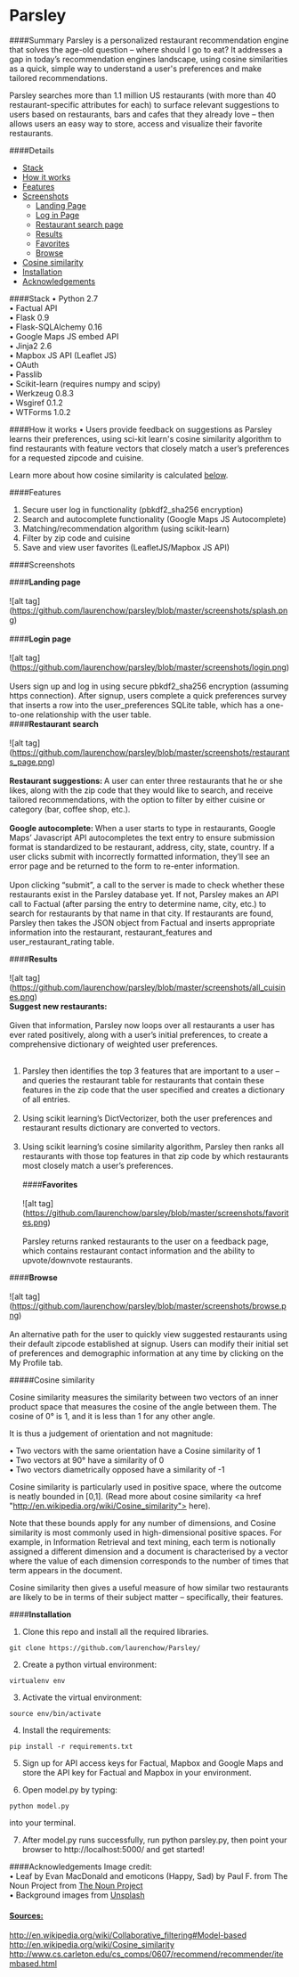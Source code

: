 Parsley
=======
####Summary
Parsley is a personalized restaurant recommendation engine that solves the age-old question – where should I go to eat? It addresses a gap in today’s recommendation engines landscape, using cosine similarities as a quick, simple way to understand a user's preferences and make tailored recommendations.

Parsley searches more than 1.1 million US restaurants (with more than 40 restaurant-specific attributes for each) to surface relevant suggestions to users based on restaurants, bars and cafes that they already love – then allows users an easy way to store, access and visualize their favorite restaurants. 


####Details
- [Stack](#stack)
- [How it works](#how-it-works)
- [Features](#features)
- [Screenshots](#screenshots) 
  - [Landing Page](#landing-page)
  - [Log in Page](#login-page)
  - [Restaurant search page](#search)
  - [Results](#results)
  - [Favorites](#favorites)
  - [Browse](#browse)
- [Cosine similarity](#cosine-similarity)
- [Installation](#install)
- [Acknowledgements](#acknowledgements)

####Stack
•	Python 2.7 <br>
•	Factual API <br>
•	Flask 0.9<br>
•	Flask-SQLAlchemy 0.16<br>
•	Google Maps JS embed API  <br>
•	Jinja2 2.6<br>
•	Mapbox JS API (Leaflet JS) <br>
•	OAuth<br>
•	Passlib <br>
•	Scikit-learn (requires numpy and scipy)<br>
•	Werkzeug 0.8.3<br>
•	Wsgiref 0.1.2<br>
•	WTForms 1.0.2<br>

####How it works
•	Users provide feedback on suggestions as Parsley learns their preferences, using sci-kit learn's cosine similarity algorithm to find restaurants with feature vectors that closely match a user’s preferences for a requested zipcode and cuisine. 

Learn more about how cosine similarity is calculated <a href =#cosine-similarity> below</a>. 

####Features 
1.	Secure user log in functionality (pbkdf2_sha256 encryption) <br>
2.	Search and autocomplete functionality (Google Maps JS Autocomplete)<br>
3.	Matching/recommendation algorithm (using scikit-learn) <br>
4.	Filter by zip code and cuisine <br>
5.	Save and view user favorites (LeafletJS/Mapbox JS API)<br>
 
####Screenshots

####<strong>Landing page</strong><br><br>
![alt tag] (https://github.com/laurenchow/parsley/blob/master/screenshots/splash.png)<br><br>
####<strong>Login page</strong><br><br>
![alt tag] (https://github.com/laurenchow/parsley/blob/master/screenshots/login.png)<br><br>
Users sign up and log in using secure pbkdf2_sha256 encryption (assuming https connection). After signup, users complete a quick preferences survey that inserts a row into the user_preferences SQLite table, which has a one-to-one relationship with the user table.  
####<strong>Restaurant search</strong><br><br>
![alt tag] (https://github.com/laurenchow/parsley/blob/master/screenshots/restaurants_page.png)<br><br>
<strong> Restaurant suggestions: </strong> A user can enter three restaurants that he or she likes, along with the zip code that they would like to search, and receive tailored recommendations, with the option to filter by either cuisine or category (bar, coffee shop, etc.).
<br><br>
<strong>Google autocomplete: </strong>
When a user starts to type in restaurants, Google Maps’ Javascript API autocompletes the text entry to ensure submission format is standardized to be restaurant, address, city, state, country.
If a user clicks submit with incorrectly formatted information, they’ll see an error page and be returned to the form to re-enter information.
<br> <br>
Upon clicking “submit”, a call to the server is made to check whether these restaurants exist in the Parsley database yet. If not, Parsley makes an API call to Factual (after parsing the entry to determine name, city, etc.) to search for restaurants by that name in that city. If restaurants are found, Parsley then takes the JSON object from Factual and inserts appropriate information into the restaurant, restaurant_features and user_restaurant_rating table. 
<br>

####<strong>Results </strong><br><br>
![alt tag] (https://github.com/laurenchow/parsley/blob/master/screenshots/all_cuisines.png)<br>
<strong> Suggest new restaurants: </strong><br><br>
Given that information, Parsley now loops over all restaurants a user has ever rated positively, along with a user’s initial preferences, to create a comprehensive dictionary of weighted user preferences. <br><br>
1.	Parsley then identifies the top 3 features that are important to a user – and queries the restaurant table for
restaurants that contain these features in the zip code that the user specified and creates a dictionary of all entries.
<br><br>
2. Using scikit learning’s DictVectorizer, both the user preferences and restaurant results dictionary are converted to vectors.<br><br>
3. Using scikit learning’s cosine similarity algorithm, Parsley then ranks all restaurants with those top features in that zip code by which restaurants most closely match a user’s preferences. 
<br><br>
####<strong>Favorites</strong><br><br>
![alt tag] (https://github.com/laurenchow/parsley/blob/master/screenshots/favorites.png)<br><br>
Parsley returns ranked restaurants to the user on a feedback page, which contains restaurant contact information and the ability to upvote/downvote restaurants.
<be>

####<strong>Browse</strong><br><br>
![alt tag] (https://github.com/laurenchow/parsley/blob/master/screenshots/browse.png)<br><br>
An alternative path for the user to quickly view suggested restaurants using their default zipcode established at signup. Users can modify their initial set of preferences and demographic information at any time by clicking on the My Profile tab.
<br>

#####Cosine similarity
 
Cosine similarity measures the similarity between two vectors of an inner product space that measures the cosine of the angle between them. The cosine of 0° is 1, and it is less than 1 for any other angle. <br>

It is thus a judgement of orientation and not magnitude: <br>

•	Two vectors with the same orientation have a Cosine similarity of 1 <br>
•	Two vectors at 90° have a similarity of 0 <br>
•	Two vectors diametrically opposed have a similarity of -1 <br>

Cosine similarity is particularly used in positive space, where the outcome is neatly bounded in [0,1]. (Read more about cosine similarity <a href "http://en.wikipedia.org/wiki/Cosine_similarity"> here</a>).

Note that these bounds apply for any number of dimensions, and Cosine similarity is most commonly used in high-dimensional positive spaces. For example, in Information Retrieval and text mining, each term is notionally assigned a different dimension and a document is characterised by a vector where the value of each dimension corresponds to the number of times that term appears in the document. 

Cosine similarity then gives a useful measure of how similar two restaurants are likely to be in terms of their subject matter – specifically, their features.


####<strong>Installation</strong><br> 

1. Clone this repo and install all the required libraries.

  ```
  git clone https://github.com/laurenchow/Parsley/
  ```
2. Create a python virtual environment:

  ```
  virtualenv env
  ```
3. Activate the virtual environment:

  ```
  source env/bin/activate
  ```
4. Install the requirements:

  ```
  pip install -r requirements.txt
  ```
5. Sign up for API access keys for Factual, Mapbox and Google Maps and store the API key for Factual and Mapbox in your environment.

6. Open model.py by typing:
  ```
  python model.py
  ```
  into your terminal. 

7.  After model.py runs successfully, run python parsley.py, then point your browser to http://localhost:5000/ and get started!
 

####Acknowledgements
Image credit:<br>
• Leaf by Evan MacDonald and emoticons (Happy, Sad)  by Paul F. from The Noun Project from <a href = "https://www.http://thenounproject.com/"> The Noun Project</a><br>
• Background images from <a href = "https://unsplash.com/grid"> Unsplash
 
#### Sources:<br>
http://en.wikipedia.org/wiki/Collaborative_filtering#Model-based <br>
http://en.wikipedia.org/wiki/Cosine_similarity<br>
http://www.cs.carleton.edu/cs_comps/0607/recommend/recommender/itembased.html

 

